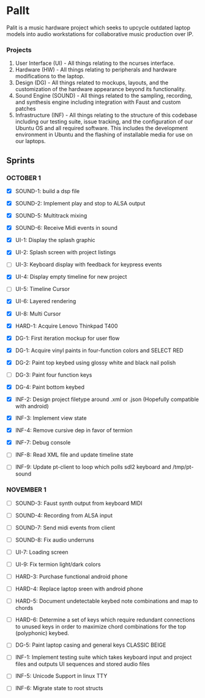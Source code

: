 # PalIt

Palit is a music hardware project which seeks to upcycle outdated laptop models into audio workstations for collaborative music production over IP. 

### Projects
1. User Interface (UI) - All things relating to the ncurses interface.
2. Hardware (HW) - All things relating to peripherals and hardware modifications to the laptop.
3. Design (DG) - All things related to mockups, layouts, and the customization of the hardware appearance beyond its functionality.
4. Sound Engine (SOUND) - All things related to the sampling, recording, and synthesis engine including integration with Faust and custom patches
5. Infrastructure (INF) - All things relating to the structure of this codebase including our testing suite, issue tracking, and the configuration of our Ubuntu OS and all required software. This includes the development environment in Ubuntu and the flashing of installable media for use on our laptops.  

## Sprints

### OCTOBER 1
- [X] SOUND-1: build a dsp file
- [X] SOUND-2: Implement play and stop to ALSA output
- [X] SOUND-5: Multitrack mixing
- [X] SOUND-6: Receive Midi events in sound

- [X] UI-1: Display the splash graphic
- [X] UI-2: Splash screen with project listings
- [ ] UI-3: Keyboard display with feedback for keypress events
- [X] UI-4: Display empty timeline for new project
- [ ] UI-5: Timeline Cursor
- [X] UI-6: Layered rendering
- [X] UI-8: Multi Cursor

- [X] HARD-1: Acquire Lenovo Thinkpad T400

- [X] DG-1: First iteration mockup for user flow 
- [X] DG-1: Acquire vinyl paints in four-function colors and SELECT RED
- [X] DG-2: Paint top keybed using glossy white and black nail polish
- [ ] DG-3: Paint four function keys
- [X] DG-4: Paint bottom keybed

- [X] INF-2: Design project filetype around .xml or .json (Hopefully compatible with android)
- [X] INF-3: Implement view state
- [X] INF-4: Remove cursive dep in favor of termion
- [X] INF-7: Debug console
- [ ] INF-8: Read XML file and update timeline state
- [ ] INF-9: Update pt-client to loop which polls sdl2 keyboard and /tmp/pt-sound

### NOVEMBER 1

- [ ] SOUND-3: Faust synth output from keyboard MIDI
- [ ] SOUND-4: Recording from ALSA input
- [ ] SOUND-7: Send midi events from client
- [ ] SOUND-8: Fix audio underruns

- [ ] UI-7: Loading screen
- [ ] UI-9: Fix termion light/dark colors

- [ ] HARD-3: Purchase functional android phone
- [ ] HARD-4: Replace laptop sreen with android phone
- [ ] HARD-5: Document undetectable keybed note combinations and map to chords
- [ ] HARD-6: Determine a set of keys which require redundant connections to unused keys in order to maximize chord combinations for the top (polyphonic) keybed.

- [ ] DG-5: Paint laptop casing and general keys CLASSIC BEIGE

- [ ] INF-1: Implement testing suite which takes keyboard input and project files and outputs UI sequences and stored audio files
- [ ] INF-5: Unicode Support in linux TTY
- [ ] INF-6: Migrate state to root structs
